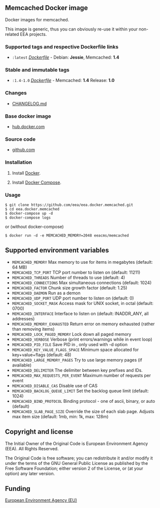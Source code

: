 ## Memcached Docker image

Docker images for memcached.

This image is generic, thus you can obviously re-use it within
your non-related EEA projects.


### Supported tags and respective Dockerfile links

  - `:latest` [*Dockerfile*](https://github.com/eea/eea.docker.memcached/blob/master/Dockerfile) - Debian: **Jessie**, Memcached: **1.4**
 
### Stable and immutable tags

  - `:1.4-1.0` [*Dockerfile*](https://github.com/eea/eea.docker.memcached/tree/1.4-1.0/Dockerfile) - Memcached: **1.4** Release: **1.0**

### Changes

 - [CHANGELOG.md](https://github.com/eea/eea.docker.memcached/blob/master/CHANGELOG.md)

### Base docker image

 - [hub.docker.com](https://hub.docker.com/r/eeacms/memcached)


### Source code

  - [github.com](http://github.com/eea/eea.docker.memcached)


### Installation

1. Install [Docker](https://www.docker.com/).

2. Install [Docker Compose](https://docs.docker.com/compose/).


### Usage

    $ git clone https://github.com/eea/eea.docker.memcached.git
    $ cd eea.docker.memcached
    $ docker-compose up -d
    $ docker-compose logs

or (without docker-compose)

    $ docker run -d -e MEMCACHED_MEMORY=2048 eeacms/memcached


## Supported environment variables ##

* `MEMCACHED_MEMORY` Max memory to use for items in megabytes (default: 64 MB)
* `MEMCACHED_TCP_PORT` TCP port number to listen on (default: 11211)
* `MEMCACHED_THREADS` Number of threads to use (default: 4)
* `MEMCACHED_CONNECTIONS` Max simultaneous connections (default: 1024)
* `MEMCACHED_FACTOR` Chunk size growth factor (default: 1.25)
* `MEMCACHED_DAEMON` Run as a demon
* `MEMCACHED_UDP_PORT` UDP port number to listen on (default: 0)
* `MEMCACHED_SOCKET_MASK` Access mask for UNIX socket, in octal (default: 0700)
* `MEMCACHED_INTERFACE` Interface to listen on (default: INADDR_ANY, all addresses)
* `MEMCACHED_MEMORY_EXHAUSTED` Return error on memory exhausted (rather than removing items)
* `MEMCACHED_LOCK_PAGED_MEMORY` Lock down all paged memory
* `MEMCACHED_VERBOSE` Verbose (print errors/warnings while in event loop)
* `MEMCACHED_PID_FILE` Save PID in <file>, only used with -d option
* `MEMCACHED_KEY_VALUE_FLAGS_SPACE` Minimum space allocated for key+value+flags (default: 48)
* `MEMCACHED_LARGE_MEMORY_PAGES` Try to use large memory pages (if available)
* `MEMCACHED_DELIMITER` The delimiter between key prefixes and IDs.
* `MEMCACHED_MAX_REQUESTS_PER_EVENT` Maximum number of requests per event
* `MEMCACHED_DISABLE_CAS` Disable use of CAS
* `MEMCACHED_BACKLOG_QUEUE_LIMIT` Set the backlog queue limit (default: 1024)
* `MEMCACHED_BIND_PROTOCOL` Binding protocol - one of ascii, binary, or auto (default)
* `MEMCACHED_SLAB_PAGE_SIZE` Override the size of each slab page. Adjusts max item size (default: 1mb, min: 1k, max: 128m)


## Copyright and license

The Initial Owner of the Original Code is European Environment Agency (EEA).
All Rights Reserved.

The Original Code is free software;
you can redistribute it and/or modify it under the terms of the GNU
General Public License as published by the Free Software Foundation;
either version 2 of the License, or (at your option) any later
version.


## Funding

[European Environment Agency (EU)](http://eea.europa.eu)
